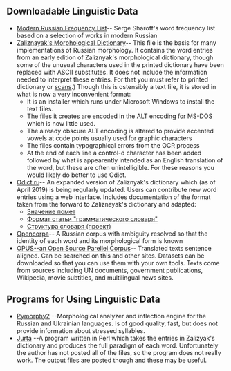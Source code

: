 ## Downloadable Linguistic Data
* [Modern Russian Frequency List](http://www.artint.ru/projects/frqlist/frqlist-en.php)--
	Serge Sharoff's word frequency list based on a selection of works
	in modern Russian
* [Zaliznayak's Morphological Dictionary](http://starling.rinet.ru/download/dicts.EXE)--
	This file is the basis for many implementations of Russian morphology.
	It contains the word entries from an early edition of Zaliznyak's
	morphological dictionary, though some of the unusual characters used
	in the printed dictionary have been replaced with ASCII substitutes.
	It does not include the information needed to interpret these entries.
	For that you must refer to printed dictionary or [scans](http://zaliznyak-dict.narod.ru/).)
	Though this is ostensibly a text file, it is stored in what is now a very
	inconvenient format:
	* It is an installer which runs under Microsoft Windows to install the text files.
	* The files it creates are encoded in the ALT encoding for MS-DOS which is now little used.
	* The already obscure ALT encoding is altered to provide accented vowels
	at code points usually used for graphic characters
	* The files contain typographical errors from the OCR process
	* At the end of each line a control-d character has been added followed by what is appearently
	intended as an English translation of the word, but these are often
	unintelligible.
	For these reasons you would likely do better to use Odict.
* [Odict.ru](http://odict.ru)--
	An expanded version of Zaliznyak's dictionary which (as of April
	2019) is being regularly updated. Users can contribute new word entries
	using a web interface. Includes documentation of the format taken from
	the forward to Zaliznayak's dictionary and adapted:
  * [Значение помет](http://odict.ru/pomety/)
  * [Формат статьи "грамматического словаря"](http://odict.ru/format/)
  * [Структура словаря (проект)](http://odict.ru/structure/)
* [Opencorpa](http://opencorpora.org)--
	A Russian corpus with ambiguity resolved so that the identity of each
	word and its morphological form is known
* [OPUS--an Open Source Parellel Corpus](http://opus.nlpl.eu/)--
	Translated texts sentence aligned. Can be searched on this and other
	sites. Datasets can be downloaded so that you can use them with your
	own tools. Texts come from sources including UN documents,
	government publications, Wikipedia, movie subtitles, and multilingual
	news sites.

## Programs for Using Linguistic Data
* [Pymorphy2](https://github.com/kmike/pymorphy2)
	--Morphological analyzer and inflection engine for the Russian
	and Ukrainian languages. Is of good quality, fast, but does not
	provide information about stressed syllables.
* [Jurta](http://www.jurta.org/en/node/71)
	--A program written in Perl which takes the entries in Zalizyak's
	dictionary and produces the full paradigm of each word. Unfortunately
	the author has not posted all of the files, so the program does not really
	work. The output files are posted though and these may be useful.

